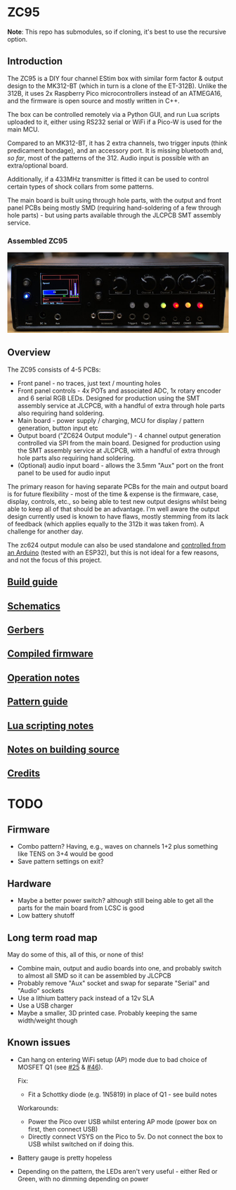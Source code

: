 
# ZC95

**Note**: This repo has submodules, so if cloning, it's best to use the recursive option.

## Introduction
The ZC95 is a DIY four channel EStim box with similar form factor & output design to the MK312-BT (which in turn is a clone of the ET-312B).
Unlike the 312B, it uses 2x Raspberry Pico microcontrollers instead of an ATMEGA16, and the firmware is open source and mostly written in C++.

The box can be controlled remotely via a Python GUI, and run Lua scripts uploaded to it, either using RS232 serial or WiFi if a Pico-W is used for the main MCU.

Compared to an MK312-BT, it has 2 extra channels, two trigger inputs (think predicament bondage), and an accessory port. It is missing bluetooth and, _so far_, most of the patterns of the 312. Audio input is possible with an extra/optional board.

Additionally, if a 433MHz transmitter is fitted it can be used to control certain types of shock collars from some patterns.

The main board is built using through hole parts, with the output and front panel PCBs being mostly SMD (requiring hand-soldering of a few through hole parts) - but using parts available through the JLCPCB SMT assembly service.

### Assembled ZC95
![zc95]


## Overview
The ZC95 consists of 4-5 PCBs:

* Front panel - no traces, just text / mounting holes
* Front panel controls - 4x POTs and associated ADC, 1x rotary encoder and 6 serial RGB LEDs. Designed for production using the SMT assembly service at JLCPCB, with a handful of extra through hole parts also requiring hand soldering.
* Main board - power supply / charging, MCU for display / pattern generation, button input etc
* Output board ("ZC624 Output module") - 4 channel output generation controlled via SPI from the main board. Designed for production using the SMT assembly service at JLCPCB, with a handful of extra through hole parts also requiring hand soldering.
* (Optional) audio input board - allows the 3.5mm "Aux" port on the front panel to be used for audio input

The primary reason for having separate PCBs for the main and output board is for future flexibility - most of the time & expense is the firmware, case, display, controls, etc., so being able to test new output designs whilst being able to keep all of that should be an advantage. I'm well aware the output design currently used is known to have flaws, mostly stemming from its lack of feedback (which applies equally to the 312b it was taken from). A challenge for another day.

The zc624 output module can also be used standalone and [controlled from an Arduino](misc/Arduino/libraries) (tested with an ESP32), but this is not ideal for a few reasons, and not the focus of this project.

## [Build guide](docs/Build.md)

## [Schematics](schematics/)

## [Gerbers](pcb/)

## [Compiled firmware](https://github.com/CrashOverride85/zc95/releases/)

## [Operation notes](docs/Operation.md)

## [Pattern guide](docs/Patterns.md)

## [Lua scripting notes](docs/LuaNotes.md)

## [Notes on building source](docs/SourceBuildNotes.md)

## [Credits](docs/Credits.md)

# TODO
## Firmware
   - Combo pattern? Having, e.g., waves on channels 1+2 plus something like TENS on 3+4 would be good
   - Save pattern settings on exit?

## Hardware
   - Maybe a better power switch? although still being able to get all the parts for the main board from LCSC is good
   - Low battery shutoff

## Long term road map
May do some of this, all of this, or none of this!
   - Combine main, output and audio boards into one, and probably switch to almost all SMD so it can be assembled by JLCPCB
   - Probably remove "Aux" socket and swap for separate "Serial" and "Audio" sockets
   - Use a lithium battery pack instead of a 12v SLA
   - Use a USB charger
   - Maybe a smaller, 3D printed case. Probably keeping the same width/weight though

## Known issues
   - Can hang on entering WiFi setup (AP) mode due to bad choice of MOSFET Q1 (see [#25][gh25] & [#46][gh46]). 
     
     Fix:
     * Fit a Schottky diode (e.g. 1N5819) in place of Q1 - see build notes

     Workarounds:
     * Power the Pico over USB whilst entering AP mode (power box on first, then connect USB)
     * Directly connect VSYS on the Pico to 5v. Do not connect the box to USB whilst switched on if doing this.
   
   - Battery gauge is pretty hopeless
   - Depending on the pattern, the LEDs aren't very useful - either Red or Green, with no dimming depending on power

[zc95]: docs/images/zc95.jpg "Assembled ZC95"
[gh25]: https://github.com/CrashOverride85/zc95/discussions/25
[gh46]: https://github.com/CrashOverride85/zc95/issues/46
